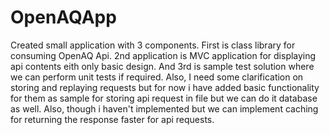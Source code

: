# OpenAQApp
Created small application with 3 components. 
First is class library for consuming OpenAQ Api. 
2nd application is MVC application for displaying api contents eith only basic design. 
And 3rd is sample test solution where we can perform unit tests if required.
Also, I need some clarification on storing and replaying requests but for now i have added basic functionality for them as sample for storing api request in file but we can do it database as well.
Also, though i haven't implemented but we can implement caching for returning the response faster for api requests.
